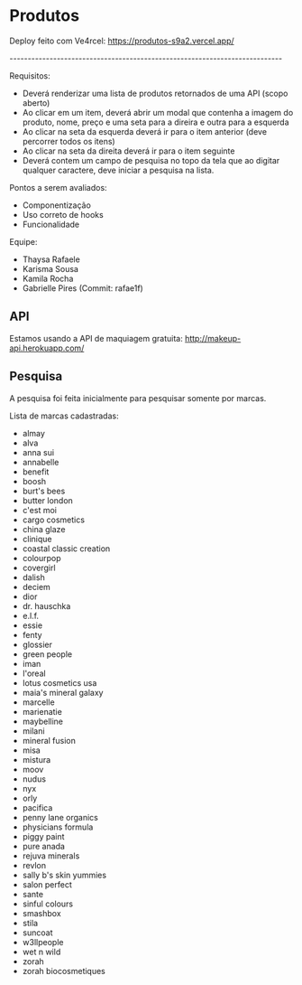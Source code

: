 # Produtos

Deploy feito com Ve4rcel: https://produtos-s9a2.vercel.app/

-*-*-*-*-*-*-*-*-*-*-*-*-*-*-*-*-*-*-*-*-*-*-*-*-*-*-*-*-*-*-*-*-*-*-*-*-*-*-*-*-*-*-*-*-*-*-*-*-*-*-*-*-*-*-*-*-*-*-*-*-*-*-*-*-*-*-*-*-*-*-*-*-*-*-

Requisitos:
- Deverá renderizar uma lista de produtos retornados de uma API (scopo aberto)
- Ao clicar em um item, deverá abrir um modal que contenha a imagem do produto, nome, preço e uma seta para a direira e outra para a esquerda
- Ao clicar na seta da esquerda deverá ir para o item anterior (deve percorrer todos os itens)
- Ao clicar na seta da direita deverá ir para o item seguinte
- Deverá contem um campo de pesquisa no topo da tela que ao digitar qualquer caractere, deve iniciar a pesquisa na lista.

Pontos a serem avaliados:
- Componentização
- Uso correto de hooks
- Funcionalidade

Equipe:
- Thaysa Rafaele
- Karisma Sousa
- Kamila Rocha
- Gabrielle Pires (Commit: rafae1f)

## API
Estamos usando a API de maquiagem gratuita: http://makeup-api.herokuapp.com/


## Pesquisa

A pesquisa foi feita inicialmente para pesquisar somente por marcas.

Lista de marcas cadastradas:
- almay
- alva
- anna sui
- annabelle
- benefit
- boosh
- burt's bees
- butter london
- c'est moi
- cargo cosmetics
- china glaze
- clinique
- coastal classic creation
- colourpop
- covergirl
- dalish
- deciem
- dior
- dr. hauschka
- e.l.f.
- essie
- fenty
- glossier
- green people
- iman
- l'oreal
- lotus cosmetics usa
- maia's mineral galaxy
- marcelle
- marienatie
- maybelline
- milani
- mineral fusion
- misa
- mistura
- moov
- nudus
- nyx
- orly
- pacifica
- penny lane organics
- physicians formula
- piggy paint
- pure anada
- rejuva minerals
- revlon
- sally b's skin yummies
- salon perfect
- sante
- sinful colours
- smashbox
- stila
- suncoat
- w3llpeople
- wet n wild
- zorah
- zorah biocosmetiques
